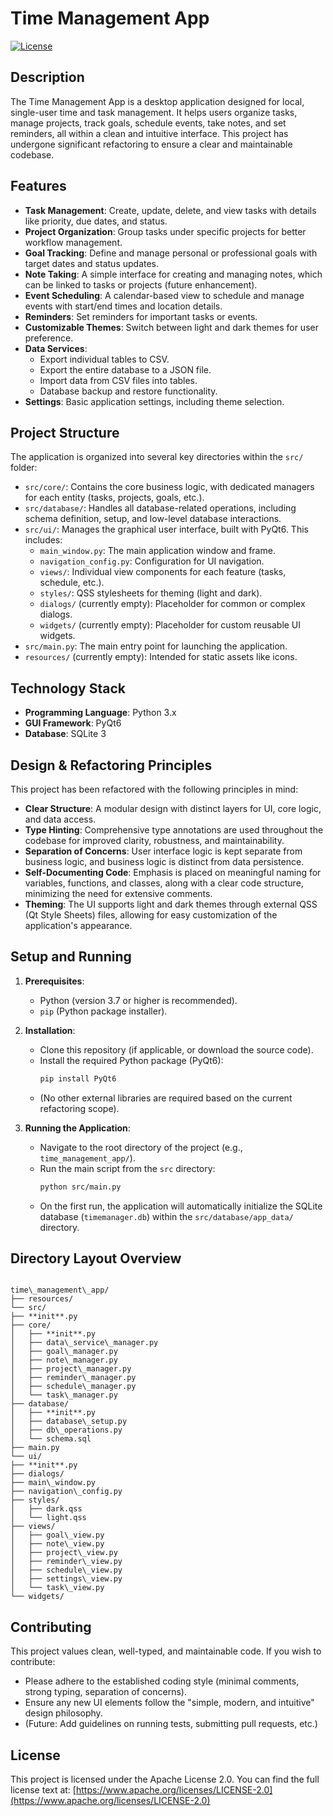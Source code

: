 # Time Management App

[![License](https://img.shields.io/badge/License-Apache_2.0-blue.svg)](https://opensource.org/licenses/Apache-2.0)

## Description

The Time Management App is a desktop application designed for local, single-user time and task management. It helps users organize tasks, manage projects, track goals, schedule events, take notes, and set reminders, all within a clean and intuitive interface. This project has undergone significant refactoring to ensure a clear and maintainable codebase.

## Features

* **Task Management**: Create, update, delete, and view tasks with details like priority, due dates, and status.
* **Project Organization**: Group tasks under specific projects for better workflow management.
* **Goal Tracking**: Define and manage personal or professional goals with target dates and status updates.
* **Note Taking**: A simple interface for creating and managing notes, which can be linked to tasks or projects (future enhancement).
* **Event Scheduling**: A calendar-based view to schedule and manage events with start/end times and location details.
* **Reminders**: Set reminders for important tasks or events.
* **Customizable Themes**: Switch between light and dark themes for user preference.
* **Data Services**:
    * Export individual tables to CSV.
    * Export the entire database to a JSON file.
    * Import data from CSV files into tables.
    * Database backup and restore functionality.
* **Settings**: Basic application settings, including theme selection.

## Project Structure

The application is organized into several key directories within the `src/` folder:

* `src/core/`: Contains the core business logic, with dedicated managers for each entity (tasks, projects, goals, etc.).
* `src/database/`: Handles all database-related operations, including schema definition, setup, and low-level database interactions.
* `src/ui/`: Manages the graphical user interface, built with PyQt6. This includes:
    * `main_window.py`: The main application window and frame.
    * `navigation_config.py`: Configuration for UI navigation.
    * `views/`: Individual view components for each feature (tasks, schedule, etc.).
    * `styles/`: QSS stylesheets for theming (light and dark).
    * `dialogs/` (currently empty): Placeholder for common or complex dialogs.
    * `widgets/` (currently empty): Placeholder for custom reusable UI widgets.
* `src/main.py`: The main entry point for launching the application.
* `resources/` (currently empty): Intended for static assets like icons.

## Technology Stack

* **Programming Language**: Python 3.x
* **GUI Framework**: PyQt6
* **Database**: SQLite 3

## Design & Refactoring Principles

This project has been refactored with the following principles in mind:

* **Clear Structure**: A modular design with distinct layers for UI, core logic, and data access.
* **Type Hinting**: Comprehensive type annotations are used throughout the codebase for improved clarity, robustness, and maintainability.
* **Separation of Concerns**: User interface logic is kept separate from business logic, and business logic is distinct from data persistence.
* **Self-Documenting Code**: Emphasis is placed on meaningful naming for variables, functions, and classes, along with a clear code structure, minimizing the need for extensive comments.
* **Theming**: The UI supports light and dark themes through external QSS (Qt Style Sheets) files, allowing for easy customization of the application's appearance.

## Setup and Running

1.  **Prerequisites**:
    * Python (version 3.7 or higher is recommended).
    * `pip` (Python package installer).

2.  **Installation**:
    * Clone this repository (if applicable, or download the source code).
    * Install the required Python package (PyQt6):
        ```bash
        pip install PyQt6
        ```
    * (No other external libraries are required based on the current refactoring scope).

3.  **Running the Application**:
    * Navigate to the root directory of the project (e.g., `time_management_app/`).
    * Run the main script from the `src` directory:
        ```bash
        python src/main.py
        ```
    * On the first run, the application will automatically initialize the SQLite database (`timemanager.db`) within the `src/database/app_data/` directory.

## Directory Layout Overview

````

time\_management\_app/
├── resources/
└── src/
├── **init**.py
├── core/
│   ├── **init**.py
│   ├── data\_service\_manager.py
│   ├── goal\_manager.py
│   ├── note\_manager.py
│   ├── project\_manager.py
│   ├── reminder\_manager.py
│   ├── schedule\_manager.py
│   └── task\_manager.py
├── database/
│   ├── **init**.py
│   ├── database\_setup.py
│   ├── db\_operations.py
│   └── schema.sql
├── main.py
└── ui/
├── **init**.py
├── dialogs/
├── main\_window.py
├── navigation\_config.py
├── styles/
│   ├── dark.qss
│   └── light.qss
├── views/
│   ├── goal\_view.py
│   ├── note\_view.py
│   ├── project\_view.py
│   ├── reminder\_view.py
│   ├── schedule\_view.py
│   ├── settings\_view.py
│   └── task\_view.py
└── widgets/

````

## Contributing

This project values clean, well-typed, and maintainable code. If you wish to contribute:
* Please adhere to the established coding style (minimal comments, strong typing, separation of concerns).
* Ensure any new UI elements follow the "simple, modern, and intuitive" design philosophy.
* (Future: Add guidelines on running tests, submitting pull requests, etc.)

## License

This project is licensed under the Apache License 2.0.
You can find the full license text at: [https://www.apache.org/licenses/LICENSE-2.0](https://www.apache.org/licenses/LICENSE-2.0)
